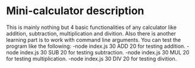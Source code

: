 # Mini-calculator description

This is mainly nothing but 4 basic functionalities of any calculator like addition, subtraction, multiplication and divition.
Also there is another learning part is to work with command line arguments.
You can test the program like the following:
-node index.js 30 ADD 20 for testing addition.
-node index.js 30 SUB 20 for testing subtraction.
-node index.js 30 MUL 20 for testing multiplication.
-node index.js 30 DIV 20 for testing divition.